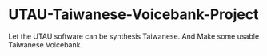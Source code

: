 # UTAU-Taiwanese-Voicebank-Project
Let the UTAU software can be synthesis Taiwanese. And Make some usable Taiwanese Voicebank.
